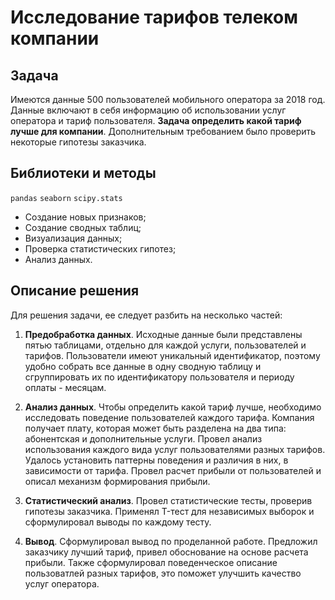 # Исследование тарифов телеком компании

## Задача

Имеются данные 500 пользователей мобильного оператора за 2018 год. Данные включают в себя информацию об использовании услуг оператора и тариф пользователя. **Задача определить какой тариф лучше для компании**. Дополнительным требованием было проверить некоторые гипотезы заказчика.

## Библиотеки и методы

`pandas` `seaborn` `scipy.stats`

- Создание новых признаков;
- Создание сводных таблиц;
- Визуализация данных;
- Проверка статистических гипотез;
- Анализ данных.

## Описание решения

Для решения задачи, ее следует разбить на несколько частей:

1. **Предобработка данных**. Исходные данные были представлены пятью таблицами, отдельно для каждой услуги, пользователей и тарифов. Пользователи имеют уникальный идентификатор, поэтому удобно собрать все данные в одну сводную таблицу и сгруппировать их по идентификатору пользователя и периоду оплаты - месяцам. 

2. **Анализ данных**. Чтобы определить какой тариф лучше, необходимо исследовать поведение пользователей каждого тарифа. Компания получает плату, которая может быть разделена на два типа: абонентская и дополнительные услуги. Провел анализ использования каждого вида услуг пользователями разных тарифов. Удалось установить паттерны поведения и различия в них, в зависимости от тарифа. Провел расчет прибыли от пользователей и описал механизм формирования прибыли.

3. **Статистический анализ**. Провел статистические тесты, проверив гипотезы заказчика. Применял T-тест для независимых выборок и сформулировал выводы по каждому тесту.

4. **Вывод**. Сформулировал вывод по проделанной работе. Предложил заказчику лучший тариф, привел обоснование на основе расчета прибыли. Также сформулировал поведенческое описание пользоватлей разных тарифов, это поможет улучшить качество услуг оператора.
